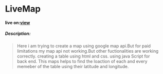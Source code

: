 # LiveMap

#### live on:[view](https://shamimahamed-prog.github.io/LiveMap/)

##### Description:
>Here i am trying to create a map using google map api.But for paid limitations my map api not working.But other fuctionalities are working correctly.
>creating a table using html and css.
>using java Script for back end.
>This maps helps to find the loaction of each and every memeber of the table using their latitude and longitude.
